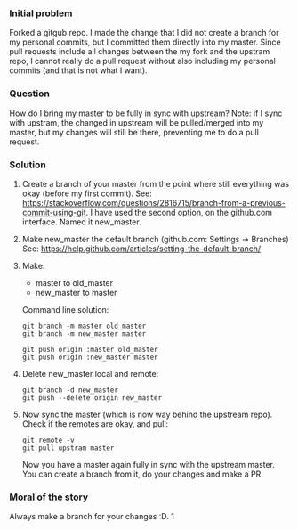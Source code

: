 ### Initial problem
Forked a gitgub repo.
I made the change that I did not create a branch for my personal commits, but I committed them directly into my master. 
Since pull requests include all changes between the my fork and the upstram repo, I cannot really do a pull request without also including my personal commits (and that is not what I want). 

### Question 
How do I bring my master to be fully in sync with upstream? Note: if I sync with upstram, the changed in upstream will be pulled/merged into my master, but my changes will still be there, preventing me to do a pull request.  

### Solution
1. Create a branch of your master from the point where still everything was okay (before my first commit). 
See: https://stackoverflow.com/questions/2816715/branch-from-a-previous-commit-using-git.
I have used the second option, on the github.com interface. Named it new_master.
1. Make new_master the default branch (github.com: Settings -> Branches)
See: https://help.github.com/articles/setting-the-default-branch/ 
1. Make:
    * master to old_master
    * new_master to master

    Command line solution:
    ```
    git branch -m master old_master
    git branch -m new_master master

    git push origin :master old_master
    git push origin :new_master master
    ```
1. Delete new_master local and remote:
    ```
    git branch -d new_master
    git push --delete origin new_master
    
    ```
1. Now sync the master (which is now way behind the upstream repo). Check if the remotes are okay, and pull:
    ```
    git remote -v
    git pull upstram master
    ```
    Now you have a master again fully in sync with the upstream master.
    You can create a branch from it, do your changes and make a PR.
    
### Moral of the story
Always make a branch for your changes :D. 1
